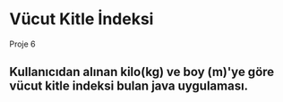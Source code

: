 # Vücut Kitle İndeksi
Proje 6
## Kullanıcıdan alınan kilo(kg) ve boy (m)'ye göre vücut kitle indeksi bulan java uygulaması.